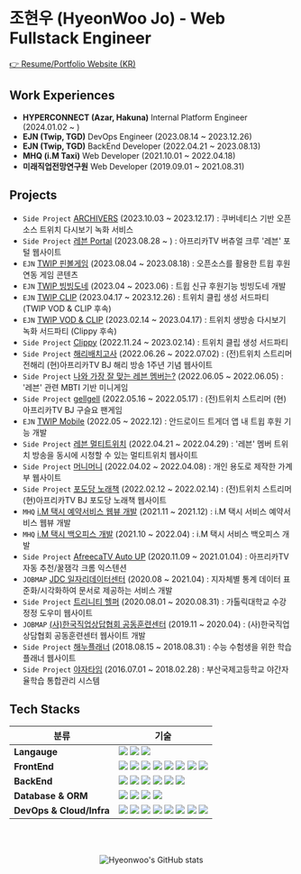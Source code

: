 # 조현우 (HyeonWoo Jo) - Web Fullstack Engineer

[👉 Resume/Portfolio Website (KR)](https://haenu.com)

## Work Experiences
- **HYPERCONNECT (Azar, Hakuna)** Internal Platform Engineer (2024.01.02 ~ )
- **EJN (Twip, TGD)** DevOps Engineer (2023.08.14 ~ 2023.12.26)
- **EJN (Twip, TGD)** BackEnd Developer (2022.04.21 ~ 2023.08.13)
- **MHQ (i.M Taxi)** Web Developer (2021.10.01 ~ 2022.04.18)
- **미래직업전망연구원** Web Developer (2019.09.01 ~ 2021.08.31)

## Projects
- `Side Project` [ARCHIVERS](https://archivers.app) (2023.10.03 ~ 2023.12.17) : 쿠버네티스 기반 오픈소스 트위치 다시보기 녹화 서비스
- `Side Project` [레븐 Portal](https://leaven.team) (2023.08.28 ~ ) : 아프리카TV 버츄얼 크루 '레븐' 포털 웹사이트
- `EJN` [TWIP 핀볼게임](https://pinball.twip.kr) (2023.08.04 ~ 2023.08.18) : 오픈소스를 활용한 트윕 후원 연동 게임 콘텐츠
- `EJN` [TWIP 빙빙도네](https://www.cast.help/update/twip-bingbing) (2023.04 ~ 2023.06) : 트윕 신규 후원기능 빙빙도네 개발
- `EJN` [TWIP CLIP](https://vod.twip.kr) (2023.04.17 ~ 2023.12.26) : 트위치 클립 생성 서드파티 (TWIP VOD & CLIP 후속)
- `EJN` [TWIP VOD & CLIP](https://vod.twip.kr) (2023.02.14 ~ 2023.04.17) : 트위치 생방송 다시보기 녹화 서드파티 (Clippy 후속)
- `Side Project` [Clippy](https://clippy.kr) (2022.11.24 ~ 2023.02.14) : 트위치 클립 생성 서드파티
- `Side Project` [해리배치고사](https://test.junharry.com) (2022.06.26 ~ 2022.07.02) : (전)트위치 스트리머 전해리 (현)아프리카TV BJ 해리 방송 1주년 기념 웹사이트
- `Side Project` [나와 가장 잘 맞는 레븐 멤버는?](https://minigame.leaven.team) (2022.06.05 ~ 2022.06.05) : '레븐' 관련 MBTI 기반 미니게임
- `Side Project` [gellgell](https://gell.leaven.team) (2022.05.16 ~ 2022.05.17) : (전)트위치 스트리머 (현)아프리카TV BJ 구슬요 팬게임
- `EJN` [TWIP Mobile](https://www.cast.help/update/twip-app-mvp-update) (2022.05 ~ 2022.12) : 안드로이드 트게더 앱 내 트윕 후원 기능 개발
- `Side Project` [레븐 멀티트위치](https://multi.leaven.team) (2022.04.21 ~ 2022.04.29) : '레븐' 멤버 트위치 방송을 동시에 시청할 수 있는 멀티트위치 웹사이트
- `Side Project` [머니머니](https://money.haenu.com) (2022.04.02 ~ 2022.04.08) : 개인 용도로 제작한 가계부 웹사이트
- `Side Project` [포도당 노래책](https://music.c6h12o6.kr) (2022.02.12 ~ 2022.02.14) : (전)트위치 스트리머 (현)아프리카TV BJ 포도당 노래책 웹사이트
- `MHQ` [i.M 택시 예약서비스 웹뷰 개발](https://imforyou.co.kr) (2021.11 ~ 2021.12) : i.M 택시 서비스 예약서비스 웹뷰 개발
- `MHQ` [i.M 택시 백오피스 개발](https://imforyou.co.kr) (2021.10 ~ 2022.04) : i.M 택시 서비스 백오피스 개발
- `Side Project` [AfreecaTV Auto UP](https://chrome.google.com/webstore/detail/afreecatv-auto-up/dclegcffcilobhmapnmoekjecibgglcg) (2020.11.09 ~ 2021.01.04) : 아프리카TV 자동 추천/꿀잼각 크롬 익스텐션
- `JOBMAP` [JDC 일자리데이터센터](https://jobmap.kr) (2020.08 ~ 2021.04) : 지자체별 통계 데이터 표준화/시각화하여 문서로 제공하는 서비스 개발
- `Side Project` [트리니티 헬퍼](https://cuk.haenu.com) (2020.08.01 ~ 2020.08.31) : 가톨릭대학교 수강정정 도우미 웹사이트
- `JOBMAP` [(사)한국직업상답협회 공동훈련센터](https://hrd.kvoca.org) (2019.11 ~ 2020.04) : (사)한국직업상담협회 공동훈련센터 웹사이트 개발
- `Side Project` [해누플래너](https://github.com/dokdo2013/haenu-planner-v1) (2018.08.15 ~ 2018.08.31) : 수능 수험생을 위한 학습 플래너 웹사이트
- `Side Project` [야자타임](https://github.com/dokdo2013/Yajatime) (2016.07.01 ~ 2018.02.28) : 부산국제고등학교 야간자율학습 통합관리 시스템


## Tech Stacks

| 분류                    | 기술                                                                                                                                                                                                                                                                                                                                                                                                                                                                                                                                                                                                                                                                                                                                                                                                                                                                                                                                                                                                                                                                         |
| ----------------------- | ---------------------------------------------------------------------------------------------------------------------------------------------------------------------------------------------------------------------------------------------------------------------------------------------------------------------------------------------------------------------------------------------------------------------------------------------------------------------------------------------------------------------------------------------------------------------------------------------------------------------------------------------------------------------------------------------------------------------------------------------------------------------------------------------------------------------------------------------------------------------------------------------------------------------------------------------------------------------------------------------------------------------------------------------------------------------------- |
| **Langauge**            | <img src="https://img.shields.io/badge/TypeScript-3178C6?style=for-the-badge&logo=TypeScript&logoColor=white"> <img src="https://img.shields.io/badge/php-777BB4?style=for-the-badge&logo=php&logoColor=white"> <img src="https://img.shields.io/badge/Python-3776AB?style=for-the-badge&logo=Python&logoColor=white">                                                                                                                                                                                                                                                                                                                                                                                                                                                                                                                                                                                                                                                                                                                                                                                                                                                        |
| **FrontEnd**            | <img src="https://img.shields.io/badge/next.js-000000?style=for-the-badge&logo=next.js&logoColor=white"> <img src="https://img.shields.io/badge/react-61DAFB?style=for-the-badge&logo=react&logoColor=black"> <img src="https://img.shields.io/badge/Chakra UI-319795?style=for-the-badge&logo=Chakra UI&logoColor=white"> <img src="https://img.shields.io/badge/Tailwind CSS-06B6D4?style=for-the-badge&logo=Tailwind CSS&logoColor=white"> <img src="https://img.shields.io/badge/HTML-E34F26?style=for-the-badge&logo=HTML5&logoColor=white"> <img src="https://img.shields.io/badge/CSS-1572B6?style=for-the-badge&logo=CSS3&logoColor=white"> <img src="https://img.shields.io/badge/jQuery-0769AD?style=for-the-badge&logo=jQuery&logoColor=black"> <img src="https://img.shields.io/badge/Bootstrap-7952B3?style=for-the-badge&logo=bootstrap&logoColor=white">  |
| **BackEnd**             | <img src="https://img.shields.io/badge/NestJS-E0234E?style=for-the-badge&logo=NestJS&logoColor=white"> <img src="https://img.shields.io/badge/Express-000000?style=for-the-badge&logo=Express&logoColor=white"> <img src="https://img.shields.io/badge/codeigniter-EF4223?style=for-the-badge&logo=codeigniter&logoColor=white"> <img src="https://img.shields.io/badge/fastapi-009688?style=for-the-badge&logo=fastapi&logoColor=white"> <img src="https://img.shields.io/badge/flask-000000?style=for-the-badge&logo=flask&logoColor=white"> <img src="https://img.shields.io/badge/Socket.io-010101?style=for-the-badge&logo=Socket.io&logoColor=white">                                                                                                                                                                                                                                                                                                                                                                                                                                                                                                                             |
| **Database & ORM**      | <img src="https://img.shields.io/badge/mysql-4479A1?style=for-the-badge&logo=mysql&logoColor=white"> <img src="https://img.shields.io/badge/MariaDB-003545?style=for-the-badge&logo=MariaDB&logoColor=white"> <img src="https://img.shields.io/badge/Redis-DC382D?style=for-the-badge&logo=Redis&logoColor=white"> <img src="https://img.shields.io/badge/Sequelize-000000?style=for-the-badge&logo=Sequelize&logoColor=white">                                                                                                                                                                                                                                                                                                                                                                                                                                                                                                                                       |
| **DevOps & Cloud/Infra** | <img src="https://img.shields.io/badge/linux-FCC624?style=for-the-badge&logo=linux&logoColor=black"> <img src="https://img.shields.io/badge/kubernetes-326CE5?style=for-the-badge&logo=kubernetes&logoColor=white"> <img src="https://img.shields.io/badge/Docker-2496ED?style=for-the-badge&logo=Docker&logoColor=white"> <img src="https://img.shields.io/badge/AWS-232F3E?style=for-the-badge&logo=Amazon AWS&logoColor=white"> <img src="https://img.shields.io/badge/google cloud-4285F4?style=for-the-badge&logo=google cloud&logoColor=white"> <img src="https://img.shields.io/badge/GitHub Actions-2088FF?style=for-the-badge&logo=GitHub Actions&logoColor=white"> <img src="https://img.shields.io/badge/Vercel-000000?style=for-the-badge&logo=Vercel&logoColor=white"> <img src="https://img.shields.io/badge/Jenkins-D24939?style=for-the-badge&logo=Jenkins&logoColor=white">                                                                                                                                                                                                                                                                                                          |


<br><br>

<div align="center">

![Hyeonwoo's GitHub stats](https://github-readme-stats.vercel.app/api?username=dokdo2013&count_private=true&show_icons=true&theme=dracula)

</div>
